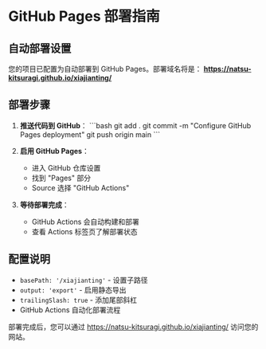 # GitHub Pages 部署指南

## 自动部署设置

您的项目已配置为自动部署到 GitHub Pages。部署域名将是：
**https://natsu-kitsuragi.github.io/xiajianting/**

## 部署步骤

1. **推送代码到 GitHub**：
   \`\`\`bash
   git add .
   git commit -m "Configure GitHub Pages deployment"
   git push origin main
   \`\`\`

2. **启用 GitHub Pages**：
   - 进入 GitHub 仓库设置
   - 找到 "Pages" 部分
   - Source 选择 "GitHub Actions"

3. **等待部署完成**：
   - GitHub Actions 会自动构建和部署
   - 查看 Actions 标签页了解部署状态

## 配置说明

- `basePath: '/xiajianting'` - 设置子路径
- `output: 'export'` - 启用静态导出
- `trailingSlash: true` - 添加尾部斜杠
- GitHub Actions 自动化部署流程

部署完成后，您可以通过 https://natsu-kitsuragi.github.io/xiajianting/ 访问您的网站。
